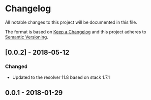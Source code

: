# Changelog
All notable changes to this project will be documented in this file.

The format is based on [Keep a Changelog](http://keepachangelog.com/en/1.0.0/)
and this project adheres to [Semantic Versioning](http://semver.org/spec/v2.0.0.html).

## [0.0.2] - 2018-05-12
### Changed
- Updated to the resolver 11.8 based on stack 1.7.1

## 0.0.1 - 2018-01-29
